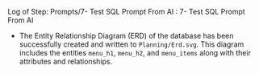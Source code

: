 Log of Step: Prompts/7- Test SQL Prompt From AI : 7- Test SQL Prompt From AI


 - The Entity Relationship Diagram (ERD) of the database has been successfully created and written to `Planning/Erd.svg`. This diagram includes the entities `menu_h1`, `menu_h2`, and `menu_items` along with their attributes and relationships.